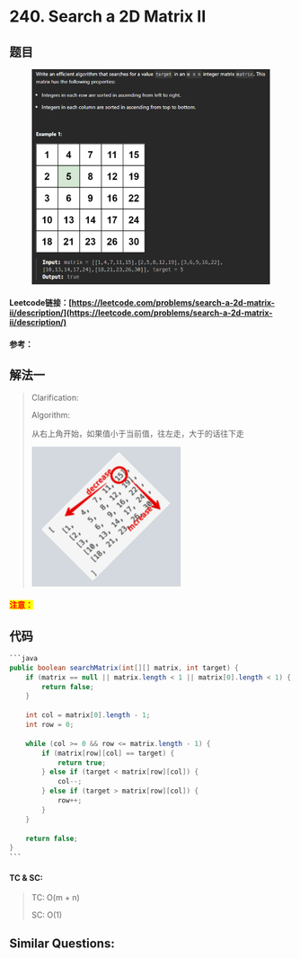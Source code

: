 # 240. Search a 2D Matrix II

## 题目

<figure><img src="../../.gitbook/assets/image (254).png" alt=""><figcaption></figcaption></figure>

#### Leetcode链接：[https://leetcode.com/problems/search-a-2d-matrix-ii/description/](https://leetcode.com/problems/search-a-2d-matrix-ii/description/)

#### 参考：

## 解法一

> Clarification:&#x20;
>
> Algorithm:&#x20;
>
> 从右上角开始，如果值小于当前值，往左走，大于的话往下走
>
> ![](<../../.gitbook/assets/image (253).png>)

#### <mark style="color:red;">注意：</mark>

## 代码

````java
```java
public boolean searchMatrix(int[][] matrix, int target) {
    if (matrix == null || matrix.length < 1 || matrix[0].length < 1) {
        return false;
    }

    int col = matrix[0].length - 1;
    int row = 0;

    while (col >= 0 && row <= matrix.length - 1) {
        if (matrix[row][col] == target) {
            return true;
        } else if (target < matrix[row][col]) {
            col--;
        } else if (target > matrix[row][col]) {
            row++;
        }
    }

    return false;
}
```
````

#### TC & SC:&#x20;

> TC: O(m + n)
>
> SC: O(1)

## **Similar Questions:**&#x20;

